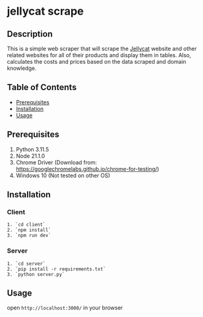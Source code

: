 # jellycat scrape

## Description

This is a simple web scraper that will scrape the [Jellycat](https://www.jellycat.com/) website and other related websites for all of their products and display them in tables. Also, calculates the costs and prices based on the data scraped and domain knowledge.

## Table of Contents

- [Prerequisites](#prerequisites)
- [Installation](#installation)
- [Usage](#usage)

## Prerequisites

1. Python 3.11.5
2. Node 21.1.0
3. Chrome Driver (Download from: https://googlechromelabs.github.io/chrome-for-testing/)
4. Windows 10 (Not tested on other OS)

## Installation

### Client

    1. `cd client`
    2. `npm install`
    3. `npm run dev`

### Server

    1. `cd server`
    2. `pip install -r requirements.txt`
    3. `python server.py`

## Usage

open `http://localhost:3000/` in your browser
